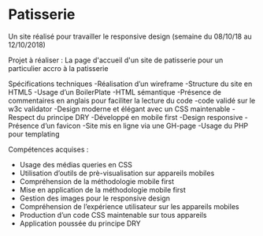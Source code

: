 # Patisserie
Un site réalisé pour travailler le responsive design (semaine du 08/10/18 au 12/10/2018)

Projet à réaliser : La page d'accueil d'un site de patisserie pour un particulier accro à la patisserie

Spécifications techniques
-Réalisation d’un wireframe 
-Structure du site en HTML5
-Usage d’un BoilerPlate
-HTML sémantique
-Présence de commentaires en anglais pour faciliter la lecture du code
-code validé sur le w3c validator
-Design moderne et élégant avec un CSS maintenable
-Respect du principe DRY
-Développé en mobile first
-Design responsive
-Présence d’un favicon
-Site mis en ligne via une GH-page
-Usage du PHP pour templating
    
Compétences acquises :

- Usage des médias queries en CSS
- Utilisation d’outils de prè-visualisation sur appareils mobiles
- Compréhension de la méthodologie mobile first
- Mise en application de la méthodologie mobile first
- Gestion des images pour le responsive design
- Compréhension de l’expérience utilisateur sur les appareils mobiles
- Production d’un code CSS maintenable sur tous appareils
- Application poussée du principe DRY
